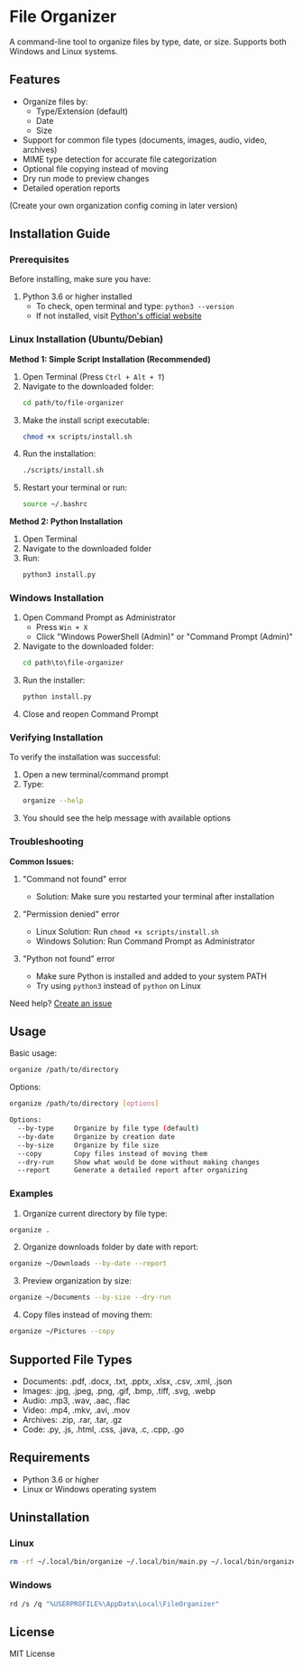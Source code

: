 # File Organizer

A command-line tool to organize files by type, date, or size. Supports both Windows and Linux systems.

## Features

- Organize files by:
  - Type/Extension (default)
  - Date
  - Size
- Support for common file types (documents, images, audio, video, archives)
- MIME type detection for accurate file categorization
- Optional file copying instead of moving
- Dry run mode to preview changes
- Detailed operation reports

(Create your own organization config coming in later version)

## Installation Guide

### Prerequisites
Before installing, make sure you have:
1. Python 3.6 or higher installed
   - To check, open terminal and type: `python3 --version`
   - If not installed, visit [Python's official website](https://www.python.org/downloads/)

### Linux Installation (Ubuntu/Debian)

**Method 1: Simple Script Installation (Recommended)**
1. Open Terminal (Press `Ctrl + Alt + T`)
2. Navigate to the downloaded folder:
   ```bash
   cd path/to/file-organizer
   ```
3. Make the install script executable:
   ```bash
   chmod +x scripts/install.sh
   ```
4. Run the installation:
   ```bash
   ./scripts/install.sh
   ```
5. Restart your terminal or run:
   ```bash
   source ~/.bashrc
   ```

**Method 2: Python Installation**
1. Open Terminal
2. Navigate to the downloaded folder
3. Run:
   ```bash
   python3 install.py
   ```

### Windows Installation

1. Open Command Prompt as Administrator
   - Press `Win + X`
   - Click "Windows PowerShell (Admin)" or "Command Prompt (Admin)"
2. Navigate to the downloaded folder:
   ```cmd
   cd path\to\file-organizer
   ```
3. Run the installer:
   ```cmd
   python install.py
   ```
4. Close and reopen Command Prompt

### Verifying Installation

To verify the installation was successful:
1. Open a new terminal/command prompt
2. Type:
   ```bash
   organize --help
   ```
3. You should see the help message with available options

### Troubleshooting

**Common Issues:**

1. "Command not found" error
   - Solution: Make sure you restarted your terminal after installation

2. "Permission denied" error
   - Linux Solution: Run `chmod +x scripts/install.sh`
   - Windows Solution: Run Command Prompt as Administrator

3. "Python not found" error
   - Make sure Python is installed and added to your system PATH
   - Try using `python3` instead of `python` on Linux

Need help? [Create an issue](https://github.com/yourusername/file-organizer/issues)

## Usage

Basic usage:
```bash
organize /path/to/directory
```

Options:
```bash
organize /path/to/directory [options]

Options:
  --by-type     Organize by file type (default)
  --by-date     Organize by creation date
  --by-size     Organize by file size
  --copy        Copy files instead of moving them
  --dry-run     Show what would be done without making changes
  --report      Generate a detailed report after organizing
```

### Examples

1. Organize current directory by file type:
```bash
organize .
```

2. Organize downloads folder by date with report:
```bash
organize ~/Downloads --by-date --report
```

3. Preview organization by size:
```bash
organize ~/Documents --by-size --dry-run
```

4. Copy files instead of moving them:
```bash
organize ~/Pictures --copy
```

## Supported File Types

- Documents: .pdf, .docx, .txt, .pptx, .xlsx, .csv, .xml, .json
- Images: .jpg, .jpeg, .png, .gif, .bmp, .tiff, .svg, .webp
- Audio: .mp3, .wav, .aac, .flac
- Video: .mp4, .mkv, .avi, .mov
- Archives: .zip, .rar, .tar, .gz
- Code: .py, .js, .html, .css, .java, .c, .cpp, .go

## Requirements

- Python 3.6 or higher
- Linux or Windows operating system

## Uninstallation

### Linux
```bash
rm -rf ~/.local/bin/organize ~/.local/bin/main.py ~/.local/bin/organizer.py ~/.local/bin/file_utils.py ~/.local/bin/reports.py
```

### Windows
```bash
rd /s /q "%USERPROFILE%\AppData\Local\FileOrganizer"
```

## License

MIT License